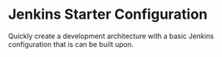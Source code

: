 # Jenkins Starter Configuration
Quickly create a development architecture with a basic Jenkins configuration that is can be built upon. 
